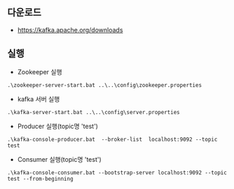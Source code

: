 다운로드
------------
+ https://kafka.apache.org/downloads


실행
------------
+ Zookeeper 실행
```
.\zookeeper-server-start.bat ..\..\config\zookeeper.properties
```

+ kafka 서버 실행
```
.\kafka-server-start.bat ..\..\config\server.properties
```

+ Producer 실행(topic명 'test')
```
.\kafka-console-producer.bat  --broker-list  localhost:9092 --topic test
```

+ Consumer 실행(topic명 'test')
```
.\kafka-console-consumer.bat --bootstrap-server localhost:9092 --topic test --from-beginning
```
